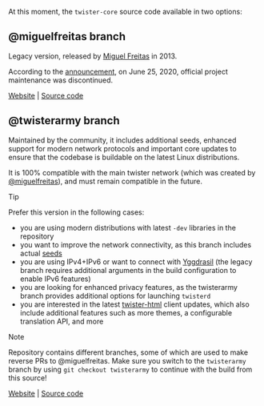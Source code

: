 At this moment, the `twister-core` source code available in two options:

## @miguelfreitas branch

Legacy version, released by [Miguel Freitas](https://github.com/miguelfreitas) in 2013.

According to the [announcement](http://twister.net.co/archives/617), on June 25, 2020, official project maintenance was discontinued.

[Website](http://twister.net.co/) | [Source code](https://github.com/miguelfreitas/twister-core)

## @twisterarmy branch

Maintained by the community, it includes additional seeds, enhanced support for modern network protocols and important core updates to ensure that the codebase is buildable on the latest Linux distributions.

It is 100% compatible with the main twister network (which was created by [@miguelfreitas](https://github.com/miguelfreitas)), and must remain compatible in the future.

> [!TIP]
> Prefer this version in the following cases:
> * you are using modern distributions with latest `-dev` libraries in the repository
> * you want to improve the network connectivity, as this branch includes actual [seeds](https://twisterarmy.github.io/network)
> * you are using IPv4+IPv6 or want to connect with [Yggdrasil](https://yggdrasil-network.github.io/) (the legacy branch requires additional arguments in the build configuration to enable IPv6 features)
> * you are looking for enhanced privacy features, as the twisterarmy branch provides additional options for launching `twisterd`
> * you are interested in the latest [twister-html](https://github.com/twisterarmy/twister-html) client updates, which also include additional features such as more themes, a configurable translation API, and more

> [!NOTE]
> Repository contains different branches, some of which are used to make reverse PRs to @miguelfreitas. Make sure you switch to the `twisterarmy` branch by using `git checkout twisterarmy` to continue with the build from this source!

[Website](https://twisterarmy.github.io/) | [Source code](https://github.com/twisterarmy/twister-core)